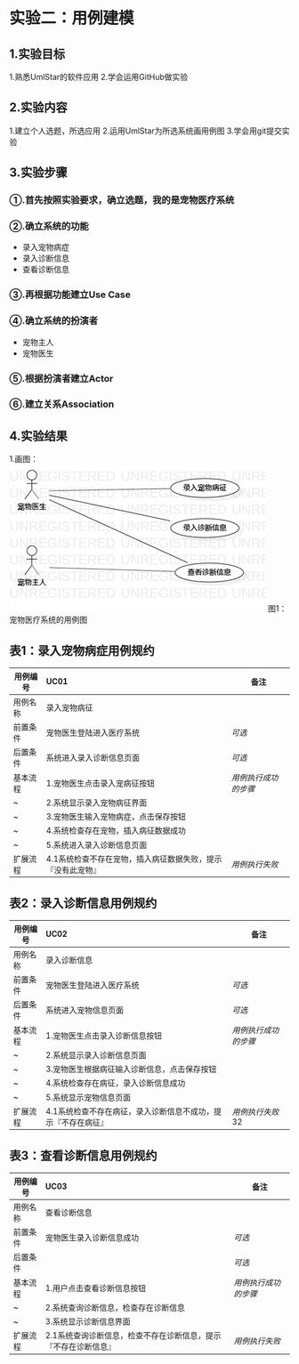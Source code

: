 # 实验二：用例建模

## 1.实验目标
1.熟悉UmlStar的软件应用
2.学会运用GitHub做实验

## 2.实验内容
1.建立个人选题，所选应用
2.运用UmlStar为所选系统画用例图
3.学会用git提交实验

## 3.实验步骤
### ①.首先按照实验要求，确立选题，我的是宠物医疗系统
### ②.确立系统的功能
 - 录入宠物病症
 - 录入诊断信息
 - 查看诊断信息
### ③.再根据功能建立Use Case
### ④.确立系统的扮演者
 - 宠物主人
 - 宠物医生
### ⑤.根据扮演者建立Actor
### ⑥.建立关系Association

## 4.实验结果
1.画图：
 ![用例图](./Lab2_UseCaseDiagram.jpg)
 图1：宠物医疗系统的用例图

## 表1：录入宠物病症用例规约  

用例编号  | UC01 | 备注  
-|:-|-  
用例名称  | 录入宠物病征  |   
前置条件  | 宠物医生登陆进入医疗系统     | *可选*   
后置条件  | 系统进入录入诊断信息页面     | *可选*   
基本流程  | 1.宠物医生点击录入宠病征按钮  |*用例执行成功的步骤*    
~| 2.系统显示录入宠物病征界面  |   
~| 3.宠物医生输入宠物病症，点击保存按钮   |   
~| 4.系统检查存在宠物，插入病征数据成功   |   
~| 5.系统进入录入诊断信息页面   |  
扩展流程  | 4.1系统检查不存在宠物，插入病征数据失败，提示『没有此宠物』   |*用例执行失败*    



## 表2：录入诊断信息用例规约  

用例编号  | UC02 | 备注  
-|:-|-  
用例名称  | 录入诊断信息  |   
前置条件  | 宠物医生登陆进入医疗系统     | *可选*   
后置条件  | 系统进入宠物信息页面     | *可选*   
基本流程  | 1.宠物医生点击录入诊断信息按钮  |*用例执行成功的步骤*    
~| 2.系统显示录入诊断信息页面  |   
~| 3.宠物医生根据病征输入诊断信息，点击保存按钮   |   
~| 4.系统检查存在病征，录入诊断信息成功   |   
~| 5.系统显示宠物信息页面   |  
扩展流程  | 4.1系统检查不存在病征，录入诊断信息不成功，提示『不存在病征』   |*用例执行失败*    32


## 表3：查看诊断信息用例规约  

用例编号  | UC03 | 备注  
-|:-|-  
用例名称  | 查看诊断信息  |   
前置条件  | 宠物医生录入诊断信息成功     | *可选*   
后置条件  |      | *可选*   
基本流程  | 1.用户点击查看诊断信息按钮  |*用例执行成功的步骤*    
~| 2.系统查询诊断信息，检查存在诊断信息  |   
~| 3.系统显示诊断信息界面   |   
扩展流程  | 2.1系统查询诊断信息，检查不存在诊断信息，提示『不存在诊断信息』   |*用例执行失败*    
